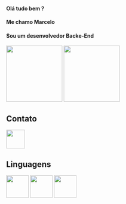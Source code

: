 #### Olá tudo bem ?
#### Me chamo Marcelo
#### Sou um desenvolvedor Backe-End

<div>
<img height="150em" src="https://github-readme-stats.vercel.app/api?username=greatgaldius&show_icons=true&theme=tokionight"/>

<img height="150em" src="https://github-readme-stats.vercel.app/api/top-langs/?username=greatgaldius&layout=compact)](https://github.com/anuraghazra/github-readme-stats"/>
</div>

## Contato 
<p> <a href="https://www.linkedin.com/login/pt"> <img src="https://cdn.jsdelivr.net/gh/devicons/devicon/icons/linkedin/linkedin-original.svg" align="center" height="50"/> </a> </p>           

## Linguagens
<p> <img src="https://cdn.jsdelivr.net/gh/devicons/devicon/icons/php/php-original.svg" align="center" heigth="50" width="60" />
<img src="https://cdn.jsdelivr.net/gh/devicons/devicon/icons/html5/html5-original-wordmark.svg" align="center" heigth="50" width="60">
<img src="https://cdn.jsdelivr.net/gh/devicons/devicon/icons/css3/css3-original-wordmark.svg" align="center" heigth="50" width="60"> </p>